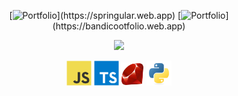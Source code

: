  <div align="center">
 
[![Portfolio](https://img.shields.io/badge/Portfolio_(Full_stack)-0e1111?style=for-the-badge&logo=google&logoColor=white)](https://springular.web.app)
[![Portfolio](https://img.shields.io/badge/Portfolio_(Front_end)-0e1111?style=for-the-badge&logo=google&logoColor=white)](https://bandicootfolio.web.app)

![](https://github-readme-streak-stats.herokuapp.com/?user=josuehoenicka&theme=dark&hide_border=true)
 
<img src="https://raw.githubusercontent.com/devicons/devicon/master/icons/javascript/javascript-original.svg" alt="javascript" width="40" height="40"/>
<img src="https://raw.githubusercontent.com/devicons/devicon/master/icons/typescript/typescript-original.svg" alt="typescript" width="40" height="40"/>
<img src="https://raw.githubusercontent.com/devicons/devicon/master/icons/ruby/ruby-original.svg" alt="ruby" width="37" height="37"/>
<img src="https://raw.githubusercontent.com/devicons/devicon/master/icons/python/python-original.svg" alt="python" width="40" height="40"/>
    
</div>

 
  
  

  




